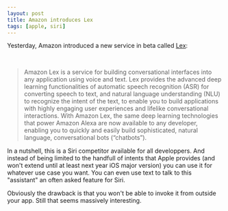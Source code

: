 ```yaml
---
layout: post
title: Amazon introduces Lex
tags: [apple, siri]
---
```


Yesterday, Amazon introduced a new service in beta called [Lex](https://aws.amazon.com/fr/about-aws/whats-new/2016/11/introducing-amazon-lex-now-in-preview/):

<br>

> Amazon Lex is a service for building conversational interfaces into any application using voice and text. Lex provides the advanced deep learning functionalities of automatic speech recognition (ASR) for converting speech to text, and natural language understanding (NLU) to recognize the intent of the text, to enable you to build applications with highly engaging user experiences and lifelike conversational interactions. With Amazon Lex, the same deep learning technologies that power Amazon Alexa are now available to any developer, enabling you to quickly and easily build sophisticated, natural language, conversational bots (“chatbots”).

In a nutshell, this is a Siri competitor available for all developpers. And instead of being limited to the handfull of intents that Apple provides (and won't extend until at least next year iOS major version) you can use it for whatever use case you want. You can even use text to talk to this "assistant" an often asked feature for Siri.

Obviously the drawback is that you won't be able to invoke it from outside your app. Still that seems massively interesting.